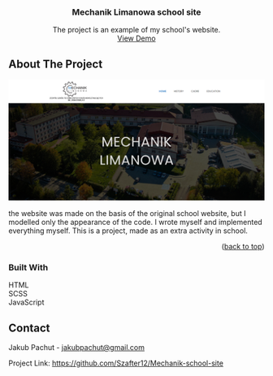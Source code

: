 <div align="center">
<h3 align="center">Mechanik Limanowa school site</h3>

  <p align="center">
  The project is an example of my school's website. 
    <br />
    <a href="https://szafter12.github.io/Mechanik-school-site/">View Demo</a>
  </p>
</div>

## About The Project

<img src='img/school-site.png'>

the website was made on the basis of the original school website, but I modelled only the appearance of the code. I wrote myself and implemented everything myself.  This is a project, made as an extra activity in school. 

<p align="right">(<a href="#readme-top">back to top</a>)</p>

### Built With

HTML
<br>
SCSS
<br>
JavaScript
<br>

## Contact

Jakub Pachut - jakubpachut@gmail.com

Project Link: https://github.com/Szafter12/Mechanik-school-site
